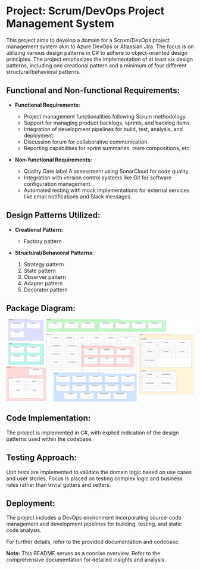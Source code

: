 # Project: Scrum/DevOps Project Management System

This project aims to develop a domain for a Scrum/DevOps project management system akin to Azure DevOps or Atlassian Jira. The focus is on utilizing various design patterns in C# to adhere to object-oriented design principles. The project emphasizes the implementation of at least six design patterns, including one creational pattern and a minimum of four different structural/behavioral patterns.

## Functional and Non-functional Requirements:
- **Functional Requirements:**
  - Project management functionalities following Scrum methodology.
  - Support for managing product backlogs, sprints, and backlog items.
  - Integration of development pipelines for build, test, analysis, and deployment.
  - Discussion forum for collaborative communication.
  - Reporting capabilities for sprint summaries, team compositions, etc.

- **Non-functional Requirements:**
  - Quality Gate label A assessment using SonarCloud for code quality.
  - Integration with version control systems like Git for software configuration management.
  - Automated testing with mock implementations for external services like email notifications and Slack messages.

## Design Patterns Utilized:
- **Creational Pattern:**
  - Factory pattern

- **Structural/Behavioral Patterns:**
  1. Strategy pattern
  2. State pattern
  3. Observer pattern
  4. Adapter pattern
  5. Decorator pattern

## Package Diagram:
![Package Diagram - made by Junhao](img/package-diagram-junhao.png)

## Code Implementation:
The project is implemented in C#, with explicit indication of the design patterns used within the codebase.

## Testing Approach:
Unit tests are implemented to validate the domain logic based on use cases and user stories. Focus is placed on testing complex logic and business rules rather than trivial getters and setters.

## Deployment:
The project includes a DevOps environment incorporating source-code management and development pipelines for building, testing, and static code analysis.

For further details, refer to the provided documentation and codebase.

**Note:** This README serves as a concise overview. Refer to the comprehensive documentation for detailed insights and analysis.
